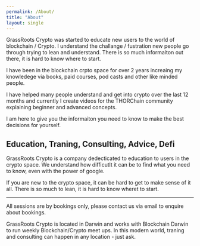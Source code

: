 ```yaml
---
permalink: /About/
title: "About"
layout: single
---
```


GrassRoots Crypto was started to educate new users to the world of blockchain / Crypto. I understand the challange / fustration new people go through trying to lean and understand. There is so much informaiton out there, it is hard to know where to start.

I have been in the blockchain crpto space for over 2 years increaing my knowledege via books, paid courses, pod casts and other like minded people. 

I have helped many people understand and get into crypto over the last 12 months and currently I create videos for the THORChain community explaining beginner and advanced concepts. 

I am here to give you the informaiton you need to know to make the best decisions for yourself.





## Education, Traning, Consulting, Advice, Defi

GrassRoots Crypto is a company dedecticated to education to users in the crypto space. We understand how difficutlt it can be to find what you need to know, even with the power of google. 

If you are new to the crypto space, it can be hard to get to make sense of it all. There is so much to lean, it is hard to know wheret to start. 

---


All sessions are by bookings only, please contact us via email to enquire about bookings.

GrassRoots Crypto is located in Darwin and works with Blockchain Darwin to run weekly Blockchain/Crypto meet ups. In this modern world, traning and consulting can happen in any location - just ask. 